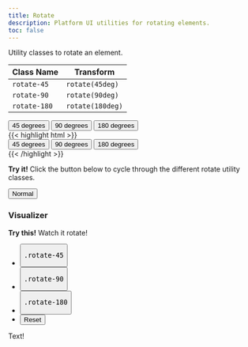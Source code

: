 ```yaml
---
title: Rotate
description: Platform UI utilities for rotating elements.
toc: false
---
```


Utility classes to rotate an element.

<table class="table mb-4">
  <thead>
    <tr>
      <th>Class Name</th>
      <th>Transform</th>
    </tr>
  </thead>
  <tbody>
    <tr>
      <td data-label="Class Name"><code>rotate-45</code></td>
      <td data-label="Transform"><code>rotate(45deg)</code></td>
    </tr>
    <tr>
      <td data-label="Class Name"><code>rotate-90</code></td>
      <td data-label="Transform"><code>rotate(90deg)</code></td>
    </tr>
    <tr>
      <td data-label="Class Name"><code>rotate-180</code></td>
      <td data-label="Transform"><code>rotate(180deg)</code></td>
    </tr>
  </tbody>
</table>

<div class="my-6">
    <div class="button-group">
        <button class="rotate-45 button">45 degrees</button>
        <button class="rotate-90 button">90 degrees</button>
        <button class="rotate-180 button">180 degrees</button>
    </div>
</div>

<div class="mt-3 mb-4">
{{< highlight html >}}
<div class="button-group">
    <button class="rotate-45 button">45 degrees</button>
    <button class="rotate-90 button">90 degrees</button>
    <button class="rotate-180 button">180 degrees</button>
</div>
{{< /highlight >}}
</div>

<p class="mb-2">
    <i class="pi-rocket mr-1 text--negative"></i>
    <strong class="mr-1">Try it!</strong> 
    Click the button below to cycle through the different rotate utility classes.
</p>

<div class="blocks-container my-5">
    <div class="block laptop-up-4">
        <button class="button rotate-button">Normal</button>
    </div>
</div>

<section>
  <h3 class="mb-3">Visualizer</h3>
  <div class="linear-gradient inverted px-4 py-3 block-container" 
      data-callout-header="tables tip" 
      data-callout-radius="0 3rem 0 3rem"
      data-gradient-direction="30deg"
      data-gradient-start="midnightblue 20%, purple 40%"
      data-gradient-stop="indigo"
      data-gradient-fallback="indigo">
    <i class="pi-rocket mr-1"></i>
    <strong class="mr-1">Try this!</strong> 
    Watch it rotate!
  </div>
  <div class="visualizer block-container p-3 py-4 border border--color-lighter border--width-5 tablet-up-2">
    <div class="actions block">
      <ul class="list">
        <li>
          <button class="button" data-example-elements="rotate-45">
            <pre>.rotate-45</pre>
          </button>
        </li>
        <li>
          <button class="button" data-example-elements="rotate-90">
            <pre>.rotate-90</pre>
          </button>
        </li>
        <li>
          <button class="button" data-example-elements="rotate-180">
            <pre>.rotate-180</pre>
          </button>
        </li>
        <li>
          <button class="button button--salmon text--white" data-reset="true">
            Reset
          </button>
        </li>
      </ul>
    </div>
    <div class="results block background--dark p-2" data-default-class="flex flex--justify-center flex--align-center vh-25">
      <div class="abstract-element transition border border--color-white background--light-purple text--white flex flex--align-center flex--justify-center">
        Text!
      </div>
    </div>
  </div>
</section>